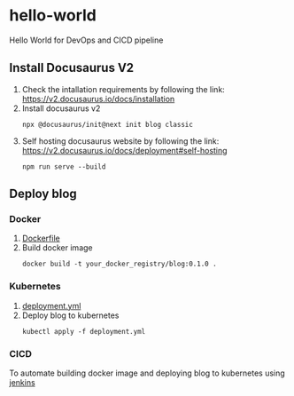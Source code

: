 # hello-world
Hello World for DevOps and CICD pipeline

## Install Docusaurus V2
1. Check the intallation requirements by following the link: https://v2.docusaurus.io/docs/installation
2. Install docusaurus v2
    ```
    npx @docusaurus/init@next init blog classic
    ```
3. Self hosting docusaurus website by following the link: https://v2.docusaurus.io/docs/deployment#self-hosting
    ```
    npm run serve --build
    ```
## Deploy blog
### Docker
1. [Dockerfile](Dockerfile)
2. Build docker image
    ```
    docker build -t your_docker_registry/blog:0.1.0 .
    ```
### Kubernetes
1. [deployment.yml](deployment.yml)
2. Deploy blog to kubernetes
    ```
    kubectl apply -f deployment.yml
    ```
### CICD
To automate building docker image and deploying blog to kubernetes using [jenkins](Jenkinsfile)
